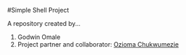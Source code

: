 #Simple Shell Project

A repository created by...
1. Godwin Omale
2. Project partner and collaborator: [Ozioma Chukwumezie](https://github.com/dandyson2)
